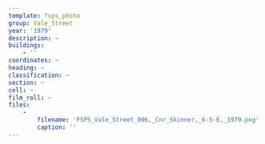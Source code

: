 ```yaml
---
template: fsps_photo
group: Vale_Street
year: '1979'
description: ~
buildings:
    - ''
coordinates: ~
heading: ~
classification: ~
section: ~
cell: ~
film_roll: ~
files:
    -
        filename: 'FSPS_Vale_Street_006,_Cnr_Skinner,_6-5-E,_1979.png'
        caption: ''
---
```

